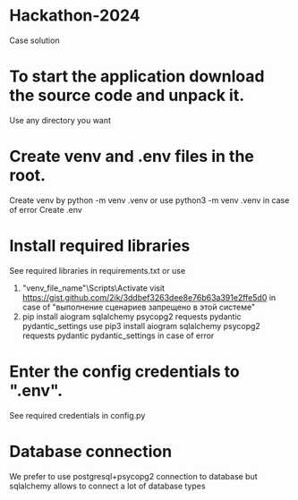 # Hackathon-2024
Case solution
# To start the application download the source code and unpack it.
Use any directory you want
# Create venv and .env files in the root. 
Create venv by python -m venv .venv or use python3 -m venv .venv in case of error
Create .env 
# Install required libraries
See required libraries in requirements.txt or use 
  1. "venv_file_name"\Scripts\Activate
visit https://gist.github.com/2ik/3ddbef3263dee8e76b63a391e2ffe5d0 in case of "выполнение сценариев запрещено в этой системе"
  2. pip install aiogram sqlalchemy psycopg2 requests pydantic pydantic_settings
use pip3 install aiogram sqlalchemy psycopg2 requests pydantic pydantic_settings in case of error
# Enter the config credentials to ".env".
See required credentials in config.py
# Database connection
We prefer to use postgresql+psycopg2 connection to database but sqlalchemy allows to connect a lot of database types
